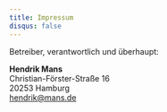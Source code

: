 ```yaml
---
title: Impressum
disqus: false
---
```


Betreiber, verantwortlich und überhaupt:

**Hendrik Mans**  
Christian-Förster-Straße 16  
20253 Hamburg  
[hendrik@mans.de](mailto:hendrik@mans.de)
